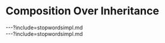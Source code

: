 # Composition Over Inheritance



<div class="svg">
---?include=stopwordsimpl.md
</div>


<div class="svg">
---?include=stopwordsimpl.md
</div>


